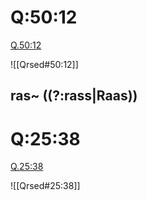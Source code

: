 
# Q:50:12

[Q.50:12](https://quran.com/50:12/tafsirs/ar-tafsir-al-tabari)

![[Qrsed#50:12]]

## ras~ ((?:rass|Raas))

# Q:25:38

[Q.25:38](https://quran.com/25:38/tafsirs/ar-tafsir-al-tabari)

![[Qrsed#25:38]]

